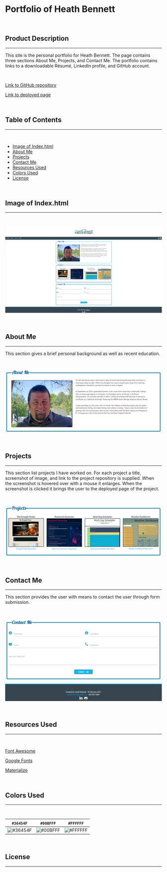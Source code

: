 # Portfolio of Heath Bennett

&nbsp;

## Product Description
__________________

This site is the personal portfolio for Heath Bennett.  The page contains three sections About Me, Projects, and Contact Me.  The portfolio contains links to a downloadable Résumé, LinkedIn profile, and GitHub account. 

&nbsp;

[Link to GitHub repository](https://github.com/Heath-Bennett/HBPortfolio)

[Link to deployed page](https://heath-bennett.github.io/HBPortfolio/)

&nbsp;

## Table of Contents
__________________

&nbsp;

* [Image of Index.html](#Image-of-Index.html)
* [About Me](#About-Me)
* [Projects](#Projects)
* [Contact Me](#Contact-Me)
* [Resources Used](#Resources-Used)
* [Colors Used](#Colors-Used)
* [License](#License)

&nbsp;

## Image of Index.html
-----------

&nbsp;

![Screenshot of Portfolio](./assets/Images/portfolioScreenShot.png)

&nbsp;

## About Me
----------

This section gives a brief personal background as well as recent education.

&nbsp;

![Screenshot of About Me](./assets/Images/aboutMe.png)

&nbsp;

## Projects
-----------
This section list projects I have worked on.  For each project a title, screenshot of image, and link to the project repository is supplied.  When the screenshot is hovered over with a mouse it enlarges.  When the screenshot is clicked it brings the user to the deployed page of the project. 

&nbsp;

![Screenshot of Projects](./assets/Images/projects.png)

&nbsp;

## Contact Me
----------
This section provides the user with means to contact the user through form submission.

&nbsp;

![Screenshot of Contact Me](./assets/Images/contactMe.png)

&nbsp;

## Resources Used
-----------

&nbsp;

[Font Awesome](https://fontawesome.com/)

[Google Fonts](https://fonts.google.com/)

[Materialize](https://materializecss.com/)

&nbsp;

## Colors Used 
--------

&nbsp;

`#36454F`                  |  `#00BFFF`                |`#FFFFFF`
:-------------------------:|:-------------------------:|:-------------------------:
![#36454F](https://via.placeholder.com/150x300/36454F/000000?text=+)  | ![#00BFFF](https://via.placeholder.com/150x300/00BFFF/000000?text=+) | ![#FFFFFF](https://via.placeholder.com/150x300/FFFFFF/000000?text=+)

&nbsp;

## License
------------

&nbsp;

